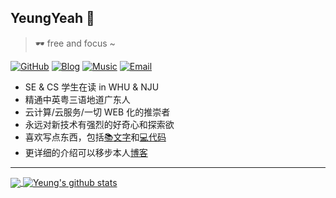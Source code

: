 ## YeungYeah 👋

> :dark_sunglasses: free and focus ~

[![GitHub](https://img.shields.io/badge/dynamic/json?logo=github&label=GitHub+Followers&labelColor=282c34&style=flat-square&color=181717&query=%24.data.totalSubs&url=https%3A%2F%2Fapi.spencerwoo.com%2Fsubstats%2F%3Fsource%3Dgithub%26queryKey%3Dyeung66&longCache=true)](https://github.com/yeung66)
[![Blog](https://img.shields.io/badge/-http://scottyeung.top-0e83cd?style=flat-square&logo=Blogger&logoColor=fff)](http://scottyeung.top)
[![Music](https://img.shields.io/badge/%20-%E4%B9%90%E8%A7%82%E5%9C%B0%E6%91%B8%E6%91%B8%E5%A4%B4%20%E4%B8%AA%E4%BA%BA%E4%B8%BB%E9%A1%B5-critical?style=flat-square&logo=apple-music)](https://music.163.com/#/user/home?id=126931346)
[![Email](https://img.shields.io/badge/-407284292@qq.com-yellow?style=flat-square&logo=Mail.RU)](mailto:407284292@qq.com)

- SE & CS 学生在读 in WHU & NJU
- 精通中英粤三语地道广东人
- 云计算/云服务/一切 WEB 化的推崇者
- 永远对新技术有强烈的好奇心和探索欲
- 喜欢写点东西，包括[:books:文字](http://scottyeung.top)和[:computer:代码](https://github.com/yeung66?tab=repositories&type=source)
- 更详细的介绍可以移步本人[博客](http://scottyeung.top/about/)

---


<a href="#">
  <!-- Change the `github-readme-stats.anuraghazra1.vercel.app` to `github-readme-stats.vercel.app`  -->
  <img align="center" src="https://github-readme-stats.anuraghazra1.vercel.app/api/top-langs/?username=yeung66&theme=prussian&hide_langs_below=1" />
</a>

<a href="#">
  <img align="center" src='https://github-readme-stats.anuraghazra1.vercel.app/api?username=yeung66&show_icons=true&theme=prussian&line_height=33' alt="Yeung's github stats" />
</a>


